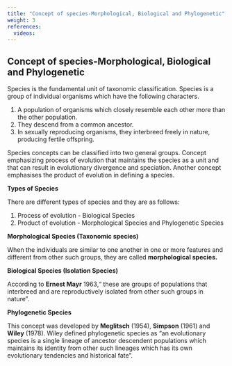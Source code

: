 ```yaml
---
title: "Concept of species-Morphological, Biological and Phylogenetic"
weight: 3
references:
  videos:
---
```


## Concept of species-Morphological, Biological and Phylogenetic

Species is the fundamental unit of taxonomic classification. Species is a group of individual organisms which have the following characters.

1. A population of organisms which closely resemble each other more than the other population.
2. They descend from a common ancestor.
3. In sexually reproducing organisms, they interbreed freely in nature, producing fertile offspring.

Species concepts can be classified into two general groups. Concept emphasizing process of evolution that maintains the species as a unit and that can result in evolutionary divergence and speciation. Another concept emphasises the product of evolution in defining a species.

**Types of Species**

There are different types of species and they are as follows:

1. Process of evolution - Biological Species
2. Product of evolution - Morphological Species and Phylogenetic Species

**Morphological Species (Taxonomic species)**

When the individuals are similar to one another in one or more features and different from other such groups, they are called **morphological species.**

**Biological Species (Isolation Species)**

According to **Ernest Mayr** 1963,“ these are groups of populations that interbreed and are reproductively isolated from other such groups in nature”.

**Phylogenetic Species**

This concept was developed by **Meglitsch** (1954), **Simpson** (1961) and **Wiley** (1978). Wiley defined phylogenetic species as “an evolutionary species is a single lineage of ancestor descendent populations which maintains its identity from other such lineages which has its own evolutionary tendencies and historical fate”.
